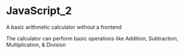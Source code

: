 # JavaScript_2
A basic arithmetic calculator without a frontend

 The calculator can perform basic operations like Addition, Subtraction, Multiplication, & Division
